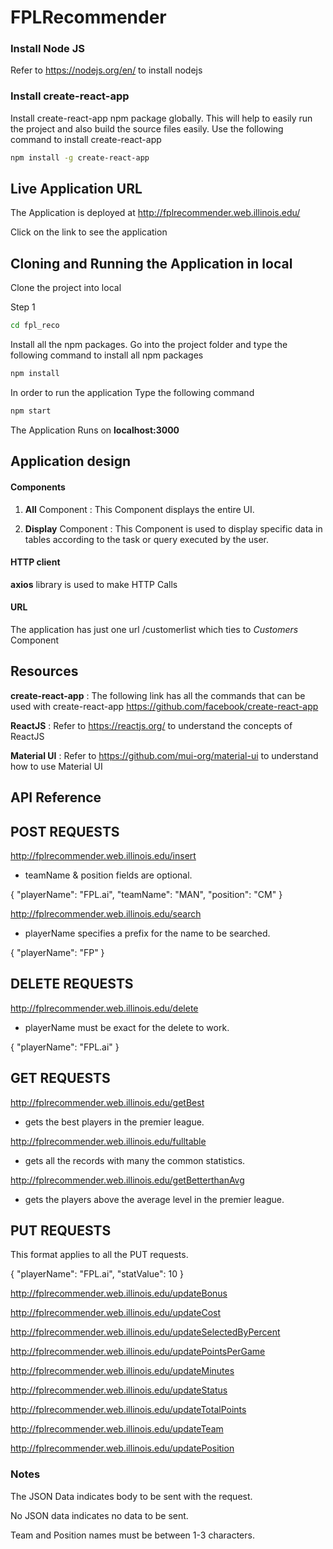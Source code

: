 # FPLRecommender

### Install Node JS
Refer to https://nodejs.org/en/ to install nodejs

### Install create-react-app
Install create-react-app npm package globally. This will help to easily run the project and also build the source files easily. Use the following command to install create-react-app

```bash
npm install -g create-react-app
```
## Live Application URL

The Application is deployed at http://fplrecommender.web.illinois.edu/

Click on the link to see the application

## Cloning and Running the Application in local

Clone the project into local

Step 1

```bash
cd fpl_reco
```

Install all the npm packages. Go into the project folder and type the following command to install all npm packages

```bash
npm install
```

In order to run the application Type the following command

```bash
npm start
```

The Application Runs on **localhost:3000**

## Application design

#### Components

1. **All** Component : This Component displays the entire UI.

2. **Display** Component : This Component is used to display specific data in tables according to the task or query executed by the user.

#### HTTP client

**axios** library is used to make HTTP Calls

#### URL

The application has just one url /customerlist which ties to *Customers* Component

## Resources

**create-react-app** : The following link has all the commands that can be used with create-react-app
https://github.com/facebook/create-react-app

**ReactJS** : Refer to https://reactjs.org/ to understand the concepts of ReactJS

**Material UI** : Refer to https://github.com/mui-org/material-ui to understand how to use Material UI


## API Reference

## POST REQUESTS

http://fplrecommender.web.illinois.edu/insert

- teamName & position fields are optional.

{
"playerName": "FPL.ai",
"teamName": "MAN",
"position": "CM"
}

http://fplrecommender.web.illinois.edu/search

- playerName specifies a prefix for the name to be searched.

{
"playerName": "FP"
}

## DELETE REQUESTS

http://fplrecommender.web.illinois.edu/delete

- playerName must be exact for the delete to work.

{
"playerName": "FPL.ai"
}

## GET REQUESTS

http://fplrecommender.web.illinois.edu/getBest

- gets the best players in the premier league.

http://fplrecommender.web.illinois.edu/fulltable

- gets all the records with many the common statistics.

http://fplrecommender.web.illinois.edu/getBetterthanAvg

- gets the players above the average level in the premier league.

## PUT REQUESTS

This format applies to all the PUT requests.

{
"playerName": "FPL.ai",
"statValue": 10
}

http://fplrecommender.web.illinois.edu/updateBonus

http://fplrecommender.web.illinois.edu/updateCost

http://fplrecommender.web.illinois.edu/updateSelectedByPercent

http://fplrecommender.web.illinois.edu/updatePointsPerGame

http://fplrecommender.web.illinois.edu/updateMinutes

http://fplrecommender.web.illinois.edu/updateStatus

http://fplrecommender.web.illinois.edu/updateTotalPoints

http://fplrecommender.web.illinois.edu/updateTeam

http://fplrecommender.web.illinois.edu/updatePosition



### Notes

The JSON Data indicates body to be sent with the request.

No JSON data indicates no data to be sent.

Team and Position names must be between 1-3 characters.
